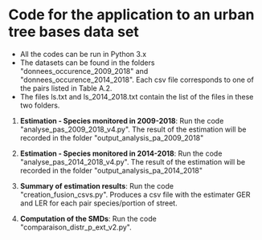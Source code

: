 # Code for the application to an urban tree bases data set

- All the codes can be run in Python 3.x
- The datasets can be found in the folders "donnees_occurence_2009_2018" and "donnees_occurence_2014_2018". Each csv file corresponds to one of the pairs listed in Table A.2. 
- The files ls.txt and ls_2014_2018.txt contain the list of the files in these two folders.

1. **Estimation - Species monitored in 2009-2018**:
Run the code "analyse_pas_2009_2018_v4.py". The result of the estimation will be recorded in the folder "output_analysis_pa_2009_2018"

2. **Estimation - Species monitored in 2014-2018**:
Run the code "analyse_pas_2014_2018_v4.py". The result of the estimation will be recorded in the folder "output_analysis_pa_2014_2018"

3. **Summary of estimation results**:
Run the code "creation_fusion_csvs.py". Produces a csv file with the estimater GER and LER for each pair species/portion of street. 

4. **Computation of the SMDs**:
Run the code "comparaison_distr_p_ext_v2.py".

